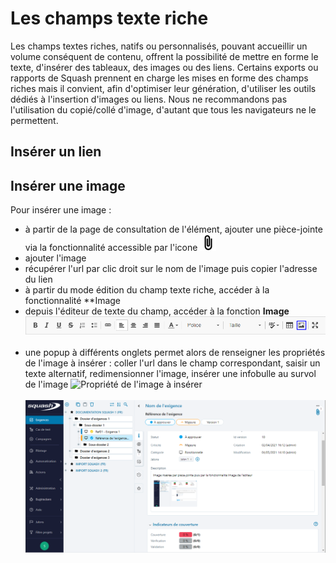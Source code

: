 
# Les champs texte riche

Les champs textes riches, natifs ou personnalisés, pouvant accueillir un volume conséquent de contenu, offrent la possibilité de mettre en forme le texte, d'insérer des tableaux, des images ou des liens.
Certains exports ou rapports de Squash prennent en charge les mises en forme des champs riches mais il convient, afin d'optimiser leur génération, d'utiliser les outils dédiés à l'insertion d'images ou liens. Nous ne recommandons pas l'utilisation du copié/collé d'image, d'autant que tous les navigateurs ne le permettent.

## Insérer un lien

## Insérer une image

Pour insérer une image : 

 - à partir de la page de consultation de l'élément, ajouter une pièce-jointe via la fonctionnalité accessible par l'icone ![Icone PJ](resources/attachments.png)
 - ajouter l'image
 - récupérer l'url par clic droit sur le nom de l'image puis copier l'adresse du lien
 - à partir du mode édition du champ texte riche, accéder à la fonctionnalité **Image
 - depuis l'éditeur de texte du champ, accéder à la fonction **Image** 
![Fonction image](resources/champtr-fonct-image-fr.png)
<br/><br/>
 - une popup à différents onglets permet alors de renseigner les propriétés de l'image à insérer : coller l'url dans le champ correspondant, saisir un texte alternatif, redimensionner l'image, insérer une infobulle au survol de l'image
![Propriété de l'image à insérer](resouces/champtr-proprite-image-fr.png)
<br/><br/>
![Rendu image insérée](resources/champtr-image-inseree-fr.png)

<!--stackedit_data:
eyJoaXN0b3J5IjpbLTE2MjE1MzQ2NzJdfQ==
-->
